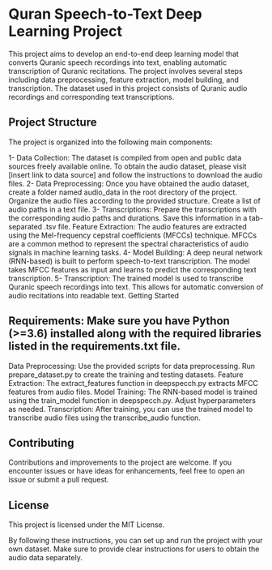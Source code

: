 # Quran Speech-to-Text Deep Learning Project

This project aims to develop an end-to-end deep learning model that converts Quranic speech recordings into text, enabling automatic transcription of Quranic recitations. The project involves several steps including data preprocessing, feature extraction, model building, and transcription. The dataset used in this project consists of Quranic audio recordings and corresponding text transcriptions.

## Project Structure

The project is organized into the following main components:

1- Data Collection: The dataset is compiled from open and public data sources freely available online. To obtain the audio dataset, please visit [insert link to data source] and follow the instructions to download the audio files.
2- Data Preprocessing: Once you have obtained the audio dataset, create a folder named audio_data in the root directory of the project. Organize the audio files according to the provided structure. Create a list of audio paths in a text file.
3- Transcriptions: Prepare the transcriptions with the corresponding audio paths and durations. Save this information in a tab-separated .tsv file.
Feature Extraction: The audio features are extracted using the Mel-frequency cepstral coefficients (MFCCs) technique. MFCCs are a common method to represent the spectral characteristics of audio signals in machine learning tasks.
4- Model Building: A deep neural network (RNN-based) is built to perform speech-to-text transcription. The model takes MFCC features as input and learns to predict the corresponding text transcription.
5- Transcription: The trained model is used to transcribe Quranic speech recordings into text. This allows for automatic conversion of audio recitations into readable text.
Getting Started

## Requirements: Make sure you have Python (>=3.6) installed along with the required libraries listed in the requirements.txt file.
Data Preprocessing: Use the provided scripts for data preprocessing. Run prepare_dataset.py to create the training and testing datasets.
Feature Extraction: The extract_features function in deepspecch.py extracts MFCC features from audio files.
Model Training: The RNN-based model is trained using the train_model function in deepspecch.py. Adjust hyperparameters as needed.
Transcription: After training, you can use the trained model to transcribe audio files using the transcribe_audio function.

## Contributing

Contributions and improvements to the project are welcome. If you encounter issues or have ideas for enhancements, feel free to open an issue or submit a pull request.

## License

This project is licensed under the MIT License.

By following these instructions, you can set up and run the project with your own dataset. Make sure to provide clear instructions for users to obtain the audio data separately.
